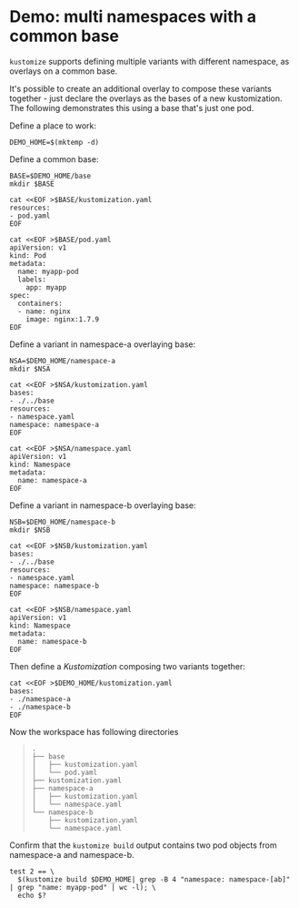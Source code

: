 # Demo: multi namespaces with a common base

`kustomize` supports defining multiple variants with different namespace, as overlays on a common base.

It's possible to create an additional overlay to compose these variants together - just declare the overlays as the bases of a new kustomization. The following demonstrates this using a base that's just one pod.

Define a place to work:

<!-- @makeWorkplace @test -->
```
DEMO_HOME=$(mktemp -d)
```

Define a common base:
<!-- @makeBase @test -->
```
BASE=$DEMO_HOME/base
mkdir $BASE

cat <<EOF >$BASE/kustomization.yaml
resources:
- pod.yaml
EOF

cat <<EOF >$BASE/pod.yaml
apiVersion: v1
kind: Pod
metadata:
  name: myapp-pod
  labels:
    app: myapp
spec:
  containers:
  - name: nginx
    image: nginx:1.7.9
EOF
```

Define a variant in namespace-a overlaying base:
<!-- @makeNamespaceA @test -->
```
NSA=$DEMO_HOME/namespace-a
mkdir $NSA

cat <<EOF >$NSA/kustomization.yaml
bases:
- ./../base
resources:
- namespace.yaml
namespace: namespace-a
EOF

cat <<EOF >$NSA/namespace.yaml
apiVersion: v1
kind: Namespace
metadata:
  name: namespace-a
EOF
```

Define a variant in namespace-b overlaying base:
<!-- @makeNamespaceB @test -->
```
NSB=$DEMO_HOME/namespace-b
mkdir $NSB

cat <<EOF >$NSB/kustomization.yaml
bases:
- ./../base
resources:
- namespace.yaml
namespace: namespace-b
EOF

cat <<EOF >$NSB/namespace.yaml
apiVersion: v1
kind: Namespace
metadata:
  name: namespace-b
EOF
```

Then define a _Kustomization_ composing two variants together:
<!-- @makeTopLayer @test -->
```
cat <<EOF >$DEMO_HOME/kustomization.yaml
bases:
- ./namespace-a
- ./namespace-b
EOF
```

Now the workspace has following directories
> ```
> .
> ├── base
> │   ├── kustomization.yaml
> │   └── pod.yaml
> ├── kustomization.yaml
> ├── namespace-a
> │   ├── kustomization.yaml
> │   └── namespace.yaml
> └── namespace-b
>     ├── kustomization.yaml
>     └── namespace.yaml
> ```

Confirm that the `kustomize build` output contains two pod objects from namespace-a and namespace-b.

<!-- @confirmVariants @test -->
```
test 2 == \
  $(kustomize build $DEMO_HOME| grep -B 4 "namespace: namespace-[ab]" | grep "name: myapp-pod" | wc -l); \
  echo $?  
```